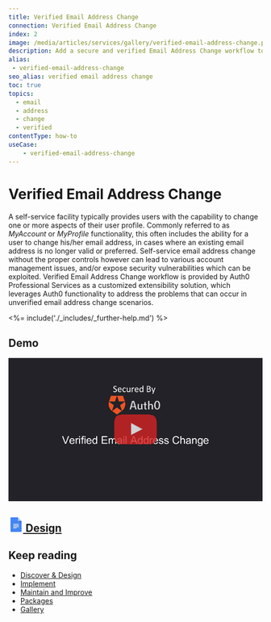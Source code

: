 ```yaml
---
title: Verified Email Address Change
connection: Verified Email Address Change
index: 2
image: /media/articles/services/gallery/verified-email-address-change.png
description: Add a secure and verified Email Address Change workflow to your solution with Professional Services custom extensibility.
alias:
 - verified-email-address-change
seo_alias: verified email address change
toc: true
topics:
  - email
  - address
  - change
  - verified
contentType: how-to
useCase:
    - verified-email-address-change
---
```

# Verified Email Address Change

A self-service facility typically provides users with the capability to change one or more aspects of their user profile. Commonly referred to as _MyAccount_ or _MyProfile_ functionality, this often includes the ability for a user to change his/her email address, in cases where an existing email address is no longer valid or preferred. Self-service email address change without the proper controls however can lead to various account management issues, and/or expose security vulnerabilities which can be exploited. Verified Email Address Change workflow is provided by Auth0 Professional Services as a customized extensibility solution, which leverages Auth0 functionality to address the problems that can occur in unverified email address change scenarios. 

<%= include('./_includes/_further-help.md') %>

## Demo

<div align="center">
  <a href="https://youtu.be/Qkfa_aDw_8k"><img src="/media/articles/services/gallery/veachange/verified-email-address-change.png" alt="Verified Email Address Change workflow"></a>
</div>

<h2 class="anchor-heading">
	<span class="anchor"><i class="icon icon-budicon-345"></i></span>
	<a data-trackOutbound href="https://drive.google.com/open?id=1DtjpHFTwK6wN0B6BlaaXpbIFbU0BlUagDlymP0RGZgw">
		<img src="/media/articles/services/file_type_icons-05.png" alt="">&nbsp;Design</a>
</h2>

## Keep reading

* [Discover & Design](/services/discover-and-design)
* [Implement](/services/implement)
* [Maintain and Improve](/services/maintain-and-improve)
* [Packages](/services/packages)
* [Gallery](/services/gallery)

